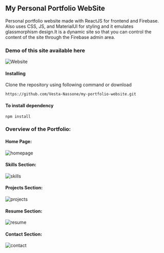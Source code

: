 ## My Personal Portfolio WebSite

Personal portfolio website made with ReactJS for frontend and Firebase. Also uses CSS, JS, and MaterialUI for styling and it emulates glassmorphism design.It is a dynamic site so that you can control the content of the site through the Firebase admin area.

### Demo of this site available here
![Website](https://img.shields.io/website?down_color=red&down_message=offline&label=vestanassone.netlify.app&style=for-the-badge&up_color=green&up_message=online&url=http%3A%2F%2Fvestanassone.netlify.app%2F)

#### Installing

Clone the repository using following command or download

```
https://github.com/Vesta-Nassone/my-portfolio-website.git
```
#### To install dependency

```
npm install
```

### Overview of the Portfolio:

#### Home Page:
<img aline="center" src="https://i.imgur.com/PgpXXLb.png" alt="homepage">

#### Skills Section:
<img aline="center" src="https://i.imgur.com/7At1pqG.png" alt="skills">

#### Projects Section:
<img aline="center" src="https://i.imgur.com/1S57RqD.png" alt="projects">

#### Resume Section:
<img aline="center" src="https://i.imgur.com/djYOST6.png" alt="resume">

#### Contact Section:
<img aline="center" src="https://i.imgur.com/djYOST6.png" alt="contact">

